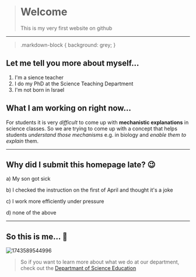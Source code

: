 
> # Welcome
>
> 
> This is my very first website on github
>
> 
> 

---

>.markdown-block {
> background: grey;
> }
>
## Let me tell you more about myself...

  1. I'm a sience teacher
  2. I do my PhD at the Science Teaching Department
  3. I'm not born in Israel

## What I am working on right now...

For students it is very *difficult* to come up with **mechanistic explanations** in science classes. So we are trying to come up with a concept that helps students *understand those mechanisms* e.g. in biology and *enable them to explain* them.

---

## Why did I submit this homepage late? 😉

a) My son got sick

b) I checked the instruction on the first of April and thought it's a joke

c) I work more efficiently under pressure

d) none of the above

---

## So this is me... 💛

![1743589544996](https://github.com/user-attachments/assets/841df25e-77f2-48ba-9c91-b9697023c2f2)

> So if you want to learn more about what we do at our department, check out the [Departmant of Science Education](https://www.weizmann.ac.il/ScienceTeaching/)
